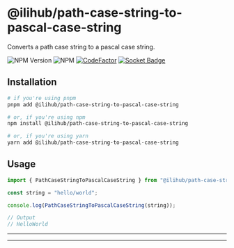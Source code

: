 # @ilihub/path-case-string-to-pascal-case-string

Converts a path case string to a pascal case string.

![NPM Version](https://img.shields.io/npm/v/%40ilihub%2Fpath-case-string-to-pascal-case-string?color=33cd56&logo=npm)
![NPM](https://img.shields.io/npm/l/%40ilihub%2Fpath-case-string-to-pascal-case-string)
[![CodeFactor](https://www.codefactor.io/repository/github/ilihub/npm/badge)](https://www.codefactor.io/repository/github/ilihub/npm)
[![Socket Badge](https://socket.dev/api/badge/npm/package/@ilihub/path-case-string-to-pascal-case-string)](https://socket.dev/npm/package/@ilihub/path-case-string-to-pascal-case-string)

## Installation

```bash
# if you're using pnpm
pnpm add @ilihub/path-case-string-to-pascal-case-string

# or, if you're using npm
npm install @ilihub/path-case-string-to-pascal-case-string

# or, if you're using yarn
yarn add @ilihub/path-case-string-to-pascal-case-string
```

## Usage

```javascript
import { PathCaseStringToPascalCaseString } from "@ilihub/path-case-string-to-pascal-case-string";

const string = "hello/world";

console.log(PathCaseStringToPascalCaseString(string));

// Output
// HelloWorld
```

---

<!-- sponsors_and_backers_section_start -->

<!-- sponsors_and_backers_section_end -->

---
